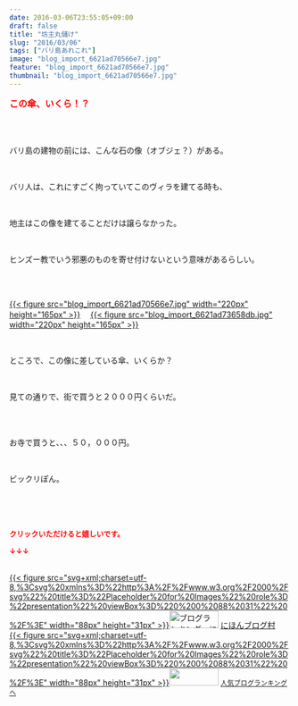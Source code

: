 ```yaml
---
date: 2016-03-06T23:55:05+09:00
draft: false
title: "坊主丸儲け"
slug: "2016/03/06"
tags: ["バリ島あれこれ"]
image: "blog_import_6621ad70566e7.jpg"
feature: "blog_import_6621ad70566e7.jpg"
thumbnail: "blog_import_6621ad70566e7.jpg"
---
```

<p><font color="#ff0000" size="3"><strong>この傘、いくら！？</strong></font></p><br/><br/><p>バリ島の建物の前には、こんな石の像（オブジェ？）がある。</p><br/><p>バリ人は、これにすごく拘っていてこのヴィラを建てる時も、</p><br/><p>地主はこの像を建てることだけは譲らなかった。</p><br/><p>ヒンズー教でいう邪悪のものを寄せ付けないという意味があるらしい。</p><br/><p><br/><a href="blog_import_6621ad7218c28.jpg">{{< figure src="blog_import_6621ad70566e7.jpg" width="220px" height="165px" >}}</a> 　<a href="blog_import_6621ad74a5d8d.jpg">{{< figure src="blog_import_6621ad73658db.jpg" width="220px" height="165px" >}}</a> <br/></p><br/><p>ところで、この像に差している傘、いくらか？</p><br/><p>見ての通りで、街で買うと２０００円くらいだ。</p><br/><br/><p>お寺で買うと、、、５０，０００円。</p><br/><p>ビックリぽん。</p><br/><br/><br/><p><font color="#ff0000" size="2"><strong>クリックいただけると嬉しいです。<br/></strong></font></p><p><font color="#ff0000" size="2"><strong>↓↓↓</strong></font></p><p><br/><a href="http://www.blogmura.com/ranking.html" target="_blank">{{< figure src="svg+xml;charset=utf-8,%3Csvg%20xmlns%3D%22http%3A%2F%2Fwww.w3.org%2F2000%2Fsvg%22%20title%3D%22Placeholder%20for%20Images%22%20role%3D%22presentation%22%20viewBox%3D%220%200%2088%2031%22%20%2F%3E" width="88px" height="31px" >}}<noscript><img border="0" alt="ブログランキング・にほんブログ村へ" src="https://img-proxy.blog-video.jp/images?url=http%3A%2F%2Fwww.blogmura.com%2Fimg%2Fwww88_31.gif" width="88" height="31"></noscript></a> <a href="http://www.blogmura.com/ranking.html" target="_blank">にほんブログ村</a> <br/><a title="人気ブログランキングへ" href="link.php?1804582">{{< figure src="svg+xml;charset=utf-8,%3Csvg%20xmlns%3D%22http%3A%2F%2Fwww.w3.org%2F2000%2Fsvg%22%20title%3D%22Placeholder%20for%20Images%22%20role%3D%22presentation%22%20viewBox%3D%220%200%2088%2031%22%20%2F%3E" width="88px" height="31px" >}}<noscript><img border="0" src="https://blog.with2.net/img/banner/banner_22.gif" width="88" height="31"></noscript></a> <a style="FONT-SIZE: 12px" href="link.php?1804582">人気ブログランキングへ</a> </p>

